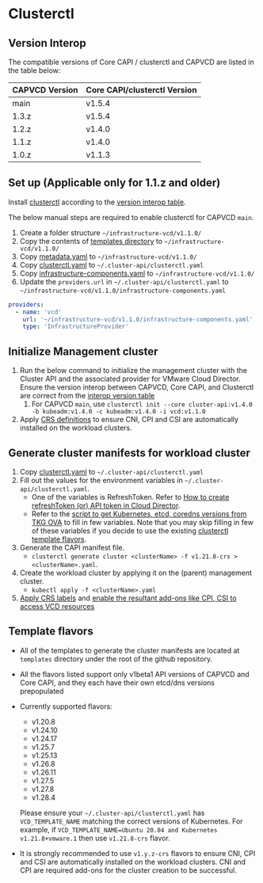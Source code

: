 # Clusterctl

<a name="version_interop"></a>

## Version Interop

The compatible versions of Core CAPI / clusterctl and CAPVCD are listed in the table below:

| CAPVCD Version | Core CAPI/clusterctl Version |
| -------------- | ---------------------------- |
| main           | v1.5.4                       |
| 1.3.z          | v1.5.4                       |
| 1.2.z          | v1.4.0                       |
| 1.1.z          | v1.4.0                       |
| 1.0.z          | v1.1.3                       |

<a name="clusterctl_set_up"></a>

## Set up (Applicable only for 1.1.z and older)

Install [clusterctl](https://cluster-api.sigs.k8s.io/user/quick-start.html#install-clusterctl) according to the [version interop table](#version-interop).

The below manual steps are required to enable clusterctl for CAPVCD `main`.

1. Create a folder structure `~/infrastructure-vcd/v1.1.0/`
2. Copy the contents of [templates directory](https://github.com/vmware/cluster-api-provider-cloud-director/tree/main/templates) to `~/infrastructure-vcd/v1.1.0/`
3. Copy [metadata.yaml](https://github.com/vmware/cluster-api-provider-cloud-director/tree/main/metadata.yaml) to `~/infrastructure-vcd/v1.1.0/`
4. Copy [clusterctl.yaml](https://github.com/vmware/cluster-api-provider-cloud-director/blob/main/templates/clusterctl.yaml) to `~/.cluster-api/clusterctl.yaml`
5. Copy [infrastructure-components.yaml](https://github.com/vmware/cluster-api-provider-cloud-director/blob/main/templates/infrastructure-components.yaml) to `~/infrastructure-vcd/v1.1.0/`
6. Update the `providers.url` in `~/.cluster-api/clusterctl.yaml` to `~/infrastructure-vcd/v1.1.0/infrastructure-components.yaml`

```yaml
providers:
  - name: 'vcd'
    url: '~/infrastructure-vcd/v1.1.0/infrastructure-components.yaml'
    type: 'InfrastructureProvider'
```

<a name="init_management_cluster"></a>

## Initialize Management cluster

1. Run the below command to initialize the management cluster with the Cluster API and the associated provider for VMware Cloud Director. Ensure the version interop between CAPVCD, Core CAPI, and Clusterctl are correct from the [interop version table](#version-interop)
   1. For CAPVCD `main`, use `clusterctl init --core cluster-api:v1.4.0 -b kubeadm:v1.4.0 -c kubeadm:v1.4.0 -i vcd:v1.1.0`
2. Apply [CRS definitions](CRS.md#apply_crs) to ensure CNI, CPI and CSI are automatically installed on the workload clusters.

<a name="generate_cluster_manifest"></a>

## Generate cluster manifests for workload cluster

1. Copy [clusterctl.yaml](https://github.com/vmware/cluster-api-provider-cloud-director/blob/main/templates/clusterctl.yaml) to `~/.cluster-api/clusterctl.yaml`
2. Fill out the values for the environment variables in `~/.cluster-api/clusterctl.yaml`.
   - One of the variables is RefreshToken. Refer to [How to create refreshToken (or) API token in Cloud Director](https://docs.vmware.com/en/VMware-Cloud-Director/10.3/VMware-Cloud-Director-Tenant-Portal-Guide/GUID-A1B3B2FA-7B2C-4EE1-9D1B-188BE703EEDE.html).
   - Refer to the [script to get Kubernetes, etcd, coredns versions from TKG OVA](WORKLOAD_CLUSTER.md#tkgm_bom) to fill in few variables. Note that you may skip filling
     in few of these variables if you decide to use the existing [clusterctl template flavors](#template_flavors).
3. Generate the CAPI manifest file.
   - `clusterctl generate cluster <clusterName> -f v1.21.8-crs > <clusterName>.yaml`.
4. Create the workload cluster by applying it on the (parent) management cluster.
   - `kubectl apply -f <clusterName>.yaml`
5. [Apply CRS labels](CRS.md#apply_crs_labels) and [enable the resultant add-ons like CPI, CSI to access VCD resources](CRS.md#enable_add_ons)

<a name="template_flavors"></a>

## Template flavors

- All of the templates to generate the cluster manifests are located at `templates` directory under the root of the github repository.
- All the flavors listed support only v1beta1 API versions of CAPVCD and Core CAPI, and they each have their own etcd/dns versions prepopulated
- Currently supported flavors:

  - v1.20.8
  - v1.24.10
  - v1.24.17
  - v1.25.7
  - v1.25.13
  - v1.26.8
  - v1.26.11
  - v1.27.5
  - v1.27.8
  - v1.28.4

  Please ensure your `~/.cluster-api/clusterctl.yaml` has `VCD_TEMPLATE_NAME` matching the correct versions of Kubernetes.
  For example, if `VCD_TEMPLATE_NAME=Ubuntu 20.04 and Kubernetes v1.21.8+vmware.1` then use `v1.21.8-crs` flavor.

- It is strongly recommended to use `v1.y.z-crs` flavors to ensure CNI, CPI and CSI are automatically installed on the
  workload clusters. CNI and CPI are required add-ons for the cluster creation to be successful.
